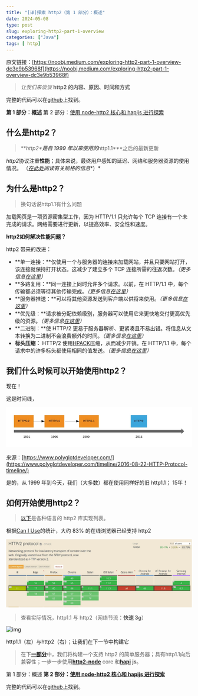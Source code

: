 ```yaml
---
title: "[译]探索 http2（第 1 部分）：概述"
date: 2024-05-08
type: post
slug: exploring-http2-part-1-overview
categories: ["Java"]
tags: [ http]
---
```




原文链接：[https://noobj.medium.com/exploring-http2-part-1-overview-dc3e9b53968f](https://noobj.medium.com/exploring-http2-part-1-overview-dc3e9b53968f)



> *让我们来谈谈* **http2 的内容、原因、时间和方式**

完整的代码可以在[github](https://github.com/noobg1/http1_vs_http2)上找到。

**第 1 部分：概述**
第 2 部分：[使用 node-http2 核心和 hapijs 进行探索](https://medium.com/@noobj/exploring-http2-part-2-with-node-http2-core-and-hapijs-74e3df14249)

## 什么是http2？

> ***http2\***是自 1999 年以来使用的***http1.1\***之后的最新更新

*http2*协议注重**性能**；具体来说，最终用户感知的延迟、网络和服务器资源的使用情况。 （[*在此处*](https://http2.github.io/)*阅读有关规格的信息**）*

## 为什么是http2？

> 换句话说http1.1有什么问题

加载网页是一项资源密集型工作，因为 HTTP/1.1 只允许每个 TCP 连接有一个未完成的请求。网络需要进行更新，以提高效率、安全性和速度。

**http2如何解决性能问题？**

http2 带来的改进：

- **单一连接：**仅使用一个与服务器的连接来加载网站，并且只要网站打开，该连接就保持打开状态。这减少了建立多个 TCP 连接所需的往返次数。*（更多信息*[*在这里*](https://stackoverflow.com/questions/44864273/http-2-0-one-tcp-ip-connections-vs-6-parallel?utm_medium=organic&utm_source=google_rich_qa&utm_campaign=google_rich_qa)*）*
- **多路复用：**同一连接上同时允许多个请求。以前，在 HTTP/1.1 中，每个传输都必须等待其他传输完成。*（更多信息*[*在这里*](https://stackoverflow.com/questions/36517829/what-does-multiplexing-mean-in-http-2?utm_medium=organic&utm_source=google_rich_qa&utm_campaign=google_rich_qa)*）*
- **服务器推送：**可以将其他资源发送到客户端以供将来使用。*（更多信息*[*在这里*](https://blogs.akamai.com/2017/03/http2-server-push-the-what-how-and-why.html)*）*
- **优先级：**请求被分配依赖级别，服务器可以使用它来更快地交付更高优先级的资源。*（更多信息*[*在这里*](https://http2.github.io/http2-spec/#priority-gc)*）*
- **二进制：**使 HTTP/2 更易于服务器解析、更紧凑且不易出错。将信息从文本转换为二进制不会浪费额外的时间。*（更多信息*[*在这里*](https://http2.github.io/faq/#why-is-http2-binary)*）*
- **标头压缩：** HTTP/2 使用[HPACK](https://tools.ietf.org/html/rfc7541)压缩，从而减少开销。在 HTTP/1.1 中，每个请求中的许多标头都使用相同的值发送。*（更多信息*[*在这里*](https://http2.github.io/faq/#why-hpack)*）*

## 我们什么时候可以开始使用http2？

现在！

这是时间线，

![img](../../../static/images/exploring-http2-part-1-overview-01.webp)

来源：[https://www.polyglotdeveloper.com/](https://www.polyglotdeveloper.com/timeline/2016-08-22-HTTP-Protocol-timeline/)

是的，从 1999 年到今天，我们（大多数）都在使用同样好的旧 http1.1； 15年！

## 如何开始使用http2？

> [以下](https://github.com/http2/http2-spec/wiki/Implementations)是各种语言的 http2 库实现列表。

根据[Can I Use](https://caniuse.com/#search=http2)的统计，大约 83% 的在线浏览器已经支持 http2

![img](../../../static/images/exploring-http2-part-1-overview-02.webp)

> 查看实际情况，http1.1 与 http2（网络节流：**快速 3g**）

![img](../../../static/images/exploring-http2-part-1-overview-03.gif)

http1.1（左）与http2（右）；让我们在下一节中构建它

> 在下[**一部分**](https://medium.com/@noobj/exploring-http2-part-2-with-node-http2-core-and-hapijs-74e3df14249)中，我们将构建一个支持 http2 的简单服务器；具有http1.1向后兼容性；一步一步使用[**http2-node**](https://nodejs.org/dist/latest-v10.x/docs/api/http2.html) core 和[**hapi**](https://hapijs.com/) **js**。

第 1 部分：概述
**第 2 部分：**[**使用 node-http2 核心和 hapijs 进行探索**](https://medium.com/@noobj/exploring-http2-part-2-with-node-http2-core-and-hapijs-74e3df14249)

完整的代码可以在[github](https://github.com/noobg1/http1_vs_http2)上找到。
